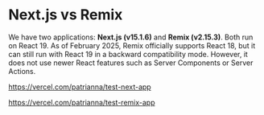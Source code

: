# Next.js vs Remix

We have two applications: **Next.js (v15.1.6)** and **Remix (v2.15.3)**. Both run on React 19. As of February 2025, Remix officially supports React 18, but it can still run with React 19 in a backward compatibility mode. However, it does not use newer React features such as Server Components or Server Actions.


https://vercel.com/patrianna/test-next-app

https://vercel.com/patrianna/test-remix-app
